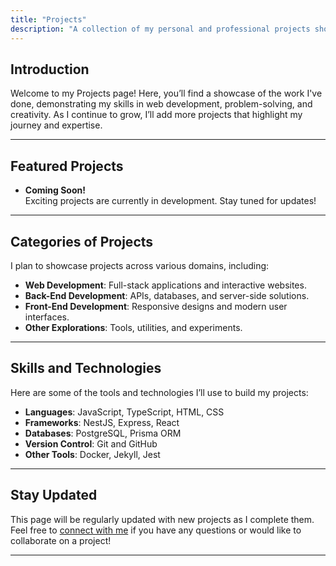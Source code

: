 ```yaml
---
title: "Projects"
description: "A collection of my personal and professional projects showcasing my skills and experience in web development."
---
```


## Introduction

Welcome to my Projects page! Here, you’ll find a showcase of the work I've done, demonstrating my skills in web development, problem-solving, and creativity. As I continue to grow, I’ll add more projects that highlight my journey and expertise.

---

## Featured Projects

<!-- Placeholder section for your projects. Add new projects as you complete them. -->
- **Coming Soon!**  
  Exciting projects are currently in development. Stay tuned for updates!

---

## Categories of Projects

I plan to showcase projects across various domains, including:
- **Web Development**: Full-stack applications and interactive websites.
- **Back-End Development**: APIs, databases, and server-side solutions.
- **Front-End Development**: Responsive designs and modern user interfaces.
- **Other Explorations**: Tools, utilities, and experiments.

---

## Skills and Technologies

Here are some of the tools and technologies I’ll use to build my projects:
- **Languages**: JavaScript, TypeScript, HTML, CSS
- **Frameworks**: NestJS, Express, React
- **Databases**: PostgreSQL, Prisma ORM
- **Version Control**: Git and GitHub
- **Other Tools**: Docker, Jekyll, Jest

---

## Stay Updated

This page will be regularly updated with new projects as I complete them.  
Feel free to [connect with me](/contact) if you have any questions or would like to collaborate on a project!

---
